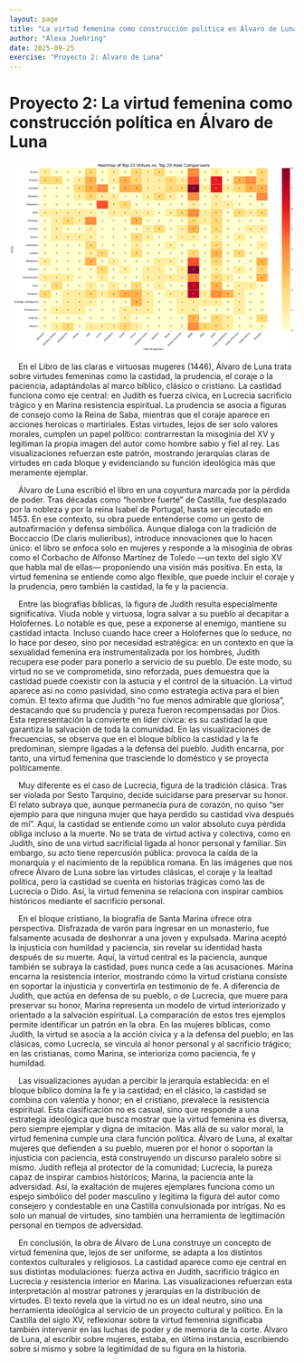 ```yaml
---
layout: page
title: "La virtud femenina como construcción política en Álvaro de Luna"
author: "Alexa Juehring"
date: 2025-09-25
exercise: "Proyecto 2: Alvaro de Luna"
---
```


# Proyecto 2: La virtud femenina como construcción política en Álvaro de Luna
![imagen](images/heatmap1.png)


&nbsp;&nbsp;&nbsp;&nbsp;En el Libro de las claras e virtuosas mugeres (1446), Álvaro de Luna trata sobre virtudes femeninas como la castidad, la prudencia, el coraje o la paciencia, adaptándolas al marco bíblico, clásico o cristiano. La castidad funciona como eje central: en Judith es fuerza cívica, en Lucrecia sacrificio trágico y en Marina resistencia espiritual. La prudencia se asocia a figuras de consejo como la Reina de Saba, mientras que el coraje aparece en acciones heroicas o martiriales. Estas virtudes, lejos de ser solo valores morales, cumplen un papel político: contrarrestan la misoginia del XV y legitiman la propia imagen del autor como hombre sabio y fiel al rey. Las visualizaciones refuerzan este patrón, mostrando jerarquías claras de virtudes en cada bloque y evidenciando su función ideológica más que meramente ejemplar. 
 
&nbsp;&nbsp;&nbsp;&nbsp;Álvaro de Luna escribió el libro en una coyuntura marcada por la pérdida de poder. Tras décadas como “hombre fuerte” de Castilla, fue desplazado por la nobleza y por la reina Isabel de Portugal, hasta ser ejecutado en 1453. En ese contexto, su obra puede entenderse como un gesto de autoafirmación y defensa simbólica. Aunque dialoga con la tradición de Boccaccio (De claris mulieribus), introduce innovaciones que lo hacen único: el libro se enfoca solo en mujeres y responde a la misoginia de obras como el Corbacho de Alfonso Martínez de Toledo —un texto del siglo XV que habla mal de ellas— proponiendo una visión más positiva. En esta, la virtud femenina se entiende como algo flexible, que puede incluir el coraje y la prudencia, pero también la castidad, la fe y la paciencia.

&nbsp;&nbsp;&nbsp;&nbsp;Entre las biografías bíblicas, la figura de Judith resulta especialmente significativa. Viuda noble y virtuosa, logra salvar a su pueblo al decapitar a Holofernes. Lo notable es que, pese a exponerse al enemigo, mantiene su castidad intacta. Incluso cuando hace creer a Holofernes que lo seduce, no lo hace por deseo, sino por necesidad estratégica: en un contexto en que la sexualidad femenina era instrumentalizada por los hombres, Judith recupera ese poder para ponerlo a servicio de su pueblo. De este modo, su virtud no se ve comprometida, sino reforzada, pues demuestra que la castidad puede coexistir con la astucia y el control de la situación. La virtud aparece así no como pasividad, sino como estrategia activa para el bien común. El texto afirma que Judith “no fue menos admirable que gloriosa”, destacando que su prudencia y pureza fueron recompensadas por Dios. Esta representación la convierte en líder cívica: es su castidad la que garantiza la salvación de toda la comunidad. En las visualizaciones de frecuencias, se observa que en el bloque bíblico la castidad y la fe predominan, siempre ligadas a la defensa del pueblo. Judith encarna, por tanto, una virtud femenina que trasciende lo doméstico y se proyecta políticamente.

&nbsp;&nbsp;&nbsp;&nbsp;Muy diferente es el caso de Lucrecia, figura de la tradición clásica. Tras ser violada por Sesto Tarquino, decide suicidarse para preservar su honor. El relato subraya que, aunque permanecía pura de corazón, no quiso “ser ejemplo para que ninguna mujer que haya perdido su castidad viva después de mí”. Aquí, la castidad se entiende como un valor absoluto cuya pérdida obliga incluso a la muerte. No se trata de virtud activa y colectiva, como en Judith, sino de una virtud sacrificial ligada al honor personal y familiar. Sin embargo, su acto tiene repercusión pública: provoca la caída de la monarquía y el nacimiento de la república romana. En las imágenes que nos ofrece Álvaro de Luna sobre las virtudes clásicas, el coraje y la lealtad política, pero la castidad se cuenta en historias trágicas como las de Lucrecia o Dido. Así, la virtud femenina se relaciona con inspirar cambios históricos mediante el sacrificio personal.

&nbsp;&nbsp;&nbsp;&nbsp;En el bloque cristiano, la biografía de Santa Marina ofrece otra perspectiva. Disfrazada de varón para ingresar en un monasterio, fue falsamente acusada de deshonrar a una joven y expulsada. Marina aceptó la injusticia con humildad y paciencia, sin revelar su identidad hasta después de su muerte. Aquí, la virtud central es la paciencia, aunque también se subraya la castidad, pues nunca cede a las acusaciones. Marina encarna la resistencia interior, mostrando cómo la virtud cristiana consiste en soportar la injusticia y convertirla en testimonio de fe. A diferencia de Judith, que actúa en defensa de su pueblo, o de Lucrecia, que muere para preservar su honor, Marina representa un modelo de virtud interiorizado y orientado a la salvación espiritual. La comparación de estos tres ejemplos permite identificar un patrón en la obra. En las mujeres bíblicas, como Judith, la virtud se asocia a la acción cívica y a la defensa del pueblo; en las clásicas, como Lucrecia, se vincula al honor personal y al sacrificio trágico; en las cristianas, como Marina, se interioriza como paciencia, fe y humildad. 

&nbsp;&nbsp;&nbsp;&nbsp;Las visualizaciones ayudan a percibir la jerarquía establecida: en el bloque bíblico domina la fe y la castidad; en el clásico, la castidad se combina con valentía y honor; en el cristiano, prevalece la resistencia espiritual. Esta clasificación no es casual, sino que responde a una estrategia ideológica que busca mostrar que la virtud femenina es diversa, pero siempre ejemplar y digna de imitación. Más allá de su valor moral, la virtud femenina cumple una clara función política. Álvaro de Luna, al exaltar mujeres que defienden a su pueblo, mueren por el honor o soportan la injusticia con paciencia, está construyendo un discurso paralelo sobre sí mismo. Judith refleja al protector de la comunidad; Lucrecia, la pureza capaz de inspirar cambios históricos; Marina, la paciencia ante la adversidad. Así, la exaltación de mujeres ejemplares funciona como un espejo simbólico del poder masculino y legitima la figura del autor como consejero y condestable en una Castilla convulsionada por intrigas. No es solo un manual de virtudes, sino también una herramienta de legitimación personal en tiempos de adversidad. 

&nbsp;&nbsp;&nbsp;&nbsp;En conclusión, la obra de Álvaro de Luna construye un concepto de virtud femenina que, lejos de ser uniforme, se adapta a los distintos contextos culturales y religiosos. La castidad aparece como eje central en sus distintas modulaciones: fuerza activa en Judith, sacrificio trágico en Lucrecia y resistencia interior en Marina. Las visualizaciones refuerzan esta interpretación al mostrar patrones y jerarquías en la distribución de virtudes. El texto revela que la virtud no es un ideal neutro, sino una herramienta ideológica al servicio de un proyecto cultural y político. En la Castilla del siglo XV, reflexionar sobre la virtud femenina significaba también intervenir en las luchas de poder y de memoria de la corte. Álvaro de Luna, al escribir sobre mujeres, estaba, en última instancia, escribiendo sobre sí mismo y sobre la legitimidad de su figura en la historia.
